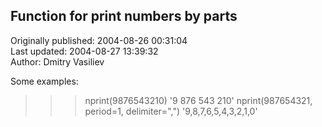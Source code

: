 ## Function for print numbers by parts  
Originally published: 2004-08-26 00:31:04  
Last updated: 2004-08-27 13:39:32  
Author: Dmitry Vasiliev  
  
Some examples:

>>> nprint(9876543210)
'9 876 543 210'
>>> nprint(987654321, period=1, delimiter=",")
'9,8,7,6,5,4,3,2,1,0'